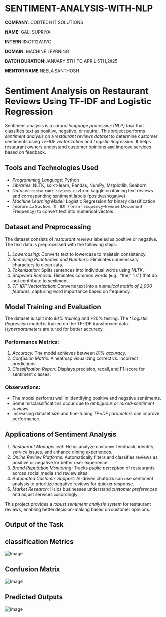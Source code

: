 # SENTIMENT-ANALYSIS-WITH-NLP

**COMPANY**: CODTECH IT SOLUTIONS

**NAME**: GALI SUPRIYA

**INTERN ID**:CT12WJVC

**DOMAIN**: MACHINE LEARNING

**BATCH DURATION**:JANUARY 5TH TO APRIL 5TH,2025

**MENTOR NAME**:NEELA SANTHOSH 

# Sentiment Analysis on Restaurant Reviews Using TF-IDF and Logistic Regression

Sentiment analysis is a *natural language processing (NLP) task* that classifies text as positive, negative, or neutral. This project performs *sentiment analysis* on a *restaurant reviews dataset* to determine customer sentiments using *TF-IDF vectorization* and *Logistic Regression*. It helps restaurant owners understand customer opinions and improve services based on feedback.  

## Tools and Technologies Used  
- *Programming Language:* Python  
- *Libraries:* NLTK, scikit-learn, Pandas, NumPy, Matplotlib, Seaborn  
- *Dataset:* `restaurant_reviews.csv`from kaggle containing text reviews and corresponding sentiment labels (positive/negative)  
- *Machine Learning Model:* Logistic Regression for binary classification  
- *Feature Extraction:* TF-IDF (Term Frequency-Inverse Document Frequency) to convert text into numerical vectors  

## Dataset and Preprocessing  
The dataset consists of *restaurant reviews* labeled as positive or negative. The text data is preprocessed with the following steps:  
1. *Lowercasing:* Converts text to lowercase to maintain consistency.  
2. *Removing Punctuation and Numbers:* Eliminates unnecessary characters to clean data.  
3. *Tokenization:* Splits sentences into individual words using *NLTK*.  
4. *Stopword Removal:* Eliminates common words (e.g., “the,” “is”) that do not contribute to sentiment.  
5. *TF-IDF Vectorization:* Converts text into a *numerical matrix of 2,000 features*, capturing word importance based on frequency.  

## Model Training and Evaluation  
The dataset is split into *80% training* and *20% testing. The **Logistic Regression* model is trained on the TF-IDF transformed data. *Hyperparameters* are tuned for better accuracy.  

### Performance Metrics:  
1. *Accuracy:* The model achieves between *81% accuracy*.
2. *Confusion Matrix:* A heatmap visualizing correct vs. incorrect predictions. 
3. *Classification Report:* Displays precision, recall, and F1-score for sentiment classes.  

### Observations:  
- The model performs well in identifying positive and negative sentiments.  
- Some misclassifications occur due to *ambiguous or mixed-sentiment reviews*.  
- Increasing dataset size and fine-tuning *TF-IDF parameters* can improve performance.  

## Applications of Sentiment Analysis  
1. *Restaurant Management:* Helps analyze customer feedback, identify service issues, and enhance dining experiences.  
2. *Online Review Platforms:* Automatically filters and classifies reviews as positive or negative for better user experience.  
3. *Brand Reputation Monitoring:* Tracks *public perception* of restaurants across social media and review sites.  
4. *Automated Customer Support:* AI-driven chatbots can use sentiment analysis to prioritize negative reviews for quicker response.  
5. *Market Research:* Helps businesses understand *customer preferences* and adjust services accordingly.  

This project provides a *robust sentiment analysis system* for restaurant reviews, enabling better decision-making based on customer opinions.

## Output of the Task

## classification Metrics

![Image](https://github.com/user-attachments/assets/4909250e-150c-4c97-ab1b-3c01fd7db59f)

## Confusion Matrix

![Image](https://github.com/user-attachments/assets/1adbedae-61b7-4ea8-b573-9bdd59e51a11)

## Predicted Outputs

![Image](https://github.com/user-attachments/assets/577c3ecc-c8b1-4f16-b3f5-a9f720dbd9f0)
